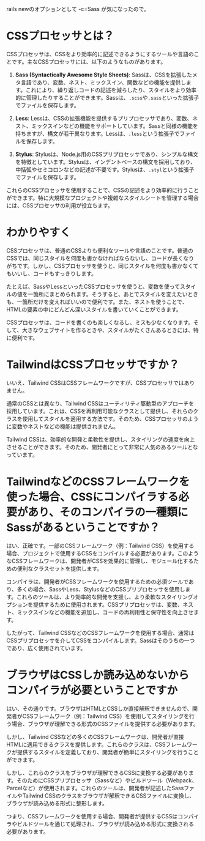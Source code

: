 rails newのオプションとして -c=Sass が気になったので。

# CSSプロセッサとは？
CSSプロセッサは、CSSをより効率的に記述できるようにするツールや言語のことです。主なCSSプロセッサには、以下のようなものがあります。

1. **Sass (Syntactically Awesome Style Sheets)**: Sassは、CSSを拡張したメタ言語であり、変数、ネスト、ミックスイン、関数などの機能を提供します。これにより、繰り返しコードの記述を減らしたり、スタイルをより効率的に管理したりすることができます。Sassは、`.scss`や`.sass`といった拡張子でファイルを保存します。

2. **Less**: Lessは、CSSの拡張機能を提供するプリプロセッサであり、変数、ネスト、ミックスインなどの機能をサポートしています。Sassと同様の機能を持ちますが、構文が若干異なります。Lessは、`.less`という拡張子でファイルを保存します。

3. **Stylus**: Stylusは、Node.js用のCSSプリプロセッサであり、シンプルな構文を特徴としています。Stylusは、インデントベースの構文を採用しており、中括弧やセミコロンなどの記述が不要です。Stylusは、`.styl`という拡張子でファイルを保存します。

これらのCSSプロセッサを使用することで、CSSの記述をより効率的に行うことができます。特に大規模なプロジェクトや複雑なスタイルシートを管理する場合には、CSSプロセッサの利用が役立ちます。

# わかりやすく
CSSプロセッサは、普通のCSSよりも便利なツールや言語のことです。普通のCSSでは、同じスタイルを何度も書かなければならないし、コードが長くなりがちです。しかし、CSSプロセッサを使うと、同じスタイルを何度も書かなくてもいいし、コードもすっきりします。

たとえば、SassやLessといったCSSプロセッサを使うと、変数を使ってスタイルの値を一箇所にまとめられます。そうすると、あとでスタイルを変えたいときも、一箇所だけを変えればいいので便利です。また、ネストを使うことで、HTMLの要素の中にどんどん深いスタイルを書いていくことができます。

CSSプロセッサは、コードを書くのも楽しくなるし、ミスも少なくなります。そして、大きなウェブサイトを作るときや、スタイルがたくさんあるときには、特に便利です。

# TailwindはCSSプロセッサですか？
いいえ、Tailwind CSSはCSSフレームワークですが、CSSプロセッサではありません。

通常のCSSとは異なり、Tailwind CSSはユーティリティ駆動型のアプローチを採用しています。これは、CSSを再利用可能なクラスとして提供し、それらのクラスを使用してスタイルを適用する方法です。そのため、CSSプロセッサのように変数やネストなどの機能は提供されません。

Tailwind CSSは、効率的な開発と柔軟性を提供し、スタイリングの速度を向上させることができます。そのため、開発者にとって非常に人気のあるツールとなっています。

# TailwindなどのCSSフレームワークを使った場合、CSSにコンパイラする必要があり、そのコンパイラの一種類にSassがあるということですか？
はい、正確です。一部のCSSフレームワーク（例：Tailwind CSS）を使用する場合、プロジェクトで使用するCSSをコンパイルする必要があります。このようなCSSフレームワークは、開発者がCSSを効果的に管理し、モジュール化するための便利なクラスセットを提供します。

コンパイラは、開発者がCSSフレームワークを使用するための必須ツールであり、多くの場合、SassやLess、StylusなどのCSSプリプロセッサを使用します。これらのツールは、より効率的な開発を支援し、より柔軟なスタイリングオプションを提供するために使用されます。CSSプリプロセッサは、変数、ネスト、ミックスインなどの機能を追加し、コードの再利用性と保守性を向上させます。

したがって、Tailwind CSSなどのCSSフレームワークを使用する場合、通常はCSSプリプロセッサを介してCSSをコンパイルします。Sassはそのうちの一つであり、広く使用されています。

# ブラウザはCSSしか読み込めないからコンパイラが必要ということですか
はい、その通りです。ブラウザはHTMLとCSSしか直接解釈できませんので、開発者がCSSフレームワーク（例：Tailwind CSS）を使用してスタイリングを行う場合、ブラウザが理解できる形式のCSSファイルを提供する必要があります。

しかし、Tailwind CSSなどの多くのCSSフレームワークは、開発者が直接HTMLに適用できるクラスを提供します。これらのクラスは、CSSフレームワークが提供するスタイルを定義しており、開発者が簡単にスタイリングを行うことができます。

しかし、これらのクラスをブラウザが理解できるCSSに変換する必要があります。そのためにCSSプリプロセッサ（Sassなど）やビルドツール（Webpack、Parcelなど）が使用されます。これらのツールは、開発者が記述したSassファイルやTailwind CSSのクラスをブラウザが解釈できるCSSファイルに変換し、ブラウザが読み込める形式に整形します。

つまり、CSSフレームワークを使用する場合、開発者が提供するCSSはコンパイラやビルドツールを通じて処理され、ブラウザが読み込める形式に変換される必要があります。
